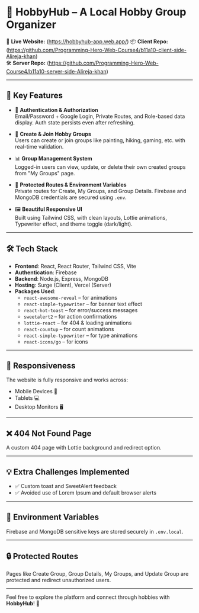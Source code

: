 # 🌟 HobbyHub – A Local Hobby Group Organizer

🔗 **Live Website:**     (https://hobbyhub-app.web.app/)
📦 **Client Repo:**     (https://github.com/Programming-Hero-Web-Course4/b11a10-client-side-Alireja-khan)  
🛠 **Server Repo:**      (https://github.com/Programming-Hero-Web-Course4/b11a10-server-side-Alireja-khan)

---

## 📌 Key Features

- 👤 **Authentication & Authorization**  
  Email/Password + Google Login, Private Routes, and Role-based data display. Auth state persists even after refreshing.

- 🧩 **Create & Join Hobby Groups**  
  Users can create or join groups like painting, hiking, gaming, etc. with real-time validation.

- 📊 **Group Management System**  
  Logged-in users can view, update, or delete their own created groups from "My Groups" page.

- 🔐 **Protected Routes & Environment Variables**  
  Private routes for Create, My Groups, and Group Details. Firebase and MongoDB credentials are secured using `.env`.

- 🖼️ **Beautiful Responsive UI**  
  Built using Tailwind CSS, with clean layouts, Lottie animations, Typewriter effect, and theme toggle (dark/light).

---

## 🛠️ Tech Stack

- **Frontend**: React, React Router, Tailwind CSS, Vite
- **Authentication**: Firebase
- **Backend**: Node.js, Express, MongoDB
- **Hosting**: Surge (Client), Vercel (Server)
- **Packages Used**:
  - `react-awesome-reveal` – for animations
  - `react-simple-typewriter` – for banner text effect
  - `react-hot-toast` – for error/success messages
  - `sweetalert2` – for action confirmations
  - `lottie-react` – for 404 & loading animations
  - `react-countup` – for count animations
  - `react-simple-typewriter` – for type animations
  - `react-icons/go` – for icons

---

## 📱 Responsiveness

The website is fully responsive and works across:

- Mobile Devices 📱  
- Tablets 💻  
- Desktop Monitors 🖥️  

---

## ❌ 404 Not Found Page

A custom 404 page with Lottie background and redirect option.

---

## 💡 Extra Challenges Implemented

- ✅ Custom toast and SweetAlert feedback
- ✅ Avoided use of Lorem Ipsum and default browser alerts

---

## 📝 Environment Variables

Firebase and MongoDB sensitive keys are stored securely in `.env.local`.

---

## 🔒 Protected Routes

Pages like Create Group, Group Details, My Groups, and Update Group are protected and redirect unauthorized users.

---

Feel free to explore the platform and connect through hobbies with **HobbyHub**! 🚀
